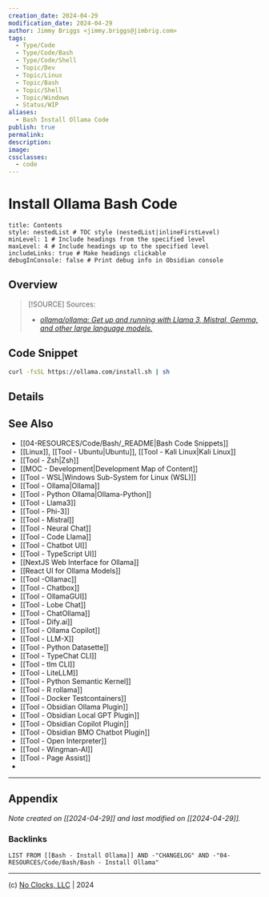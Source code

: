 ```yaml
---
creation_date: 2024-04-29
modification_date: 2024-04-29
author: Jimmy Briggs <jimmy.briggs@jimbrig.com>
tags:
  - Type/Code
  - Type/Code/Bash
  - Type/Code/Shell
  - Topic/Dev
  - Topic/Linux
  - Topic/Bash
  - Topic/Shell
  - Topic/Windows
  - Status/WIP
aliases:
  - Bash Install Ollama Code
publish: true
permalink:
description:
image:
cssclasses:
  - code
---
```


# Install Ollama Bash Code

```table-of-contents
title: Contents 
style: nestedList # TOC style (nestedList|inlineFirstLevel)
minLevel: 1 # Include headings from the specified level
maxLevel: 4 # Include headings up to the specified level
includeLinks: true # Make headings clickable
debugInConsole: false # Print debug info in Obsidian console
```

## Overview

> [!SOURCE] Sources:
> - *[ollama/ollama: Get up and running with Llama 3, Mistral, Gemma, and other large language models.](https://github.com/ollama/ollama)*

## Code Snippet

```bash
curl -fsSL https://ollama.com/install.sh | sh
```

## Details



## See Also

- [[04-RESOURCES/Code/Bash/_README|Bash Code Snippets]]
- [[Linux]], [[Tool - Ubuntu|Ubuntu]], [[Tool - Kali Linux|Kali Linux]]
- [[Tool - Zsh|Zsh]]
- [[MOC - Development|Development Map of Content]]
- [[Tool - WSL|Windows Sub-System for Linux (WSL)]]
- [[Tool - Ollama|Ollama]]
- [[Tool - Python Ollama|Ollama-Python]]
- [[Tool - Llama3]]
- [[Tool - Phi-3]]
- [[Tool - Mistral]]
- [[Tool - Neural Chat]]
- [[Tool - Code Llama]]
- [[Tool - Chatbot UI]]
- [[Tool - TypeScript UI]]
- [[NextJS Web Interface for Ollama]]
- [[React UI for Ollama Models]]
- [[Tool -Ollamac]]
- [[Tool - Chatbox]]
- [[Tool - OllamaGUI]]
- [[Tool - Lobe Chat]]
- [[Tool - ChatOllama]]
- [[Tool - Dify.ai]]
- [[Tool - Ollama Copilot]]
- [[Tool - LLM-X]]
- [[Tool - Python Datasette]]
- [[Tool - TypeChat CLI]]
- [[Tool - tlm CLI]]
- [[Tool - LiteLLM]]
- [[Tool - Python Semantic Kernel]]
- [[Tool - R rollama]]
- [[Tool - Docker Testcontainers]]
- [[Tool - Obsidian Ollama Plugin]]
- [[Tool - Obsidian Local GPT Plugin]]
- [[Tool - Obsidian Copilot Plugin]]
- [[Tool - Obsidian BMO Chatbot Plugin]]
- [[Tool - Open Interpreter]]
- [[Tool - Wingman-AI]]
- [[Tool - Page Assist]]
- 

***

## Appendix

*Note created on [[2024-04-29]] and last modified on [[2024-04-29]].*

### Backlinks

```dataview
LIST FROM [[Bash - Install Ollama]] AND -"CHANGELOG" AND -"04-RESOURCES/Code/Bash/Bash - Install Ollama"
```

***

(c) [No Clocks, LLC](https://github.com/noclocks) | 2024